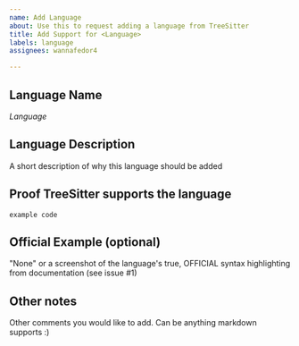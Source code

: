 ```yaml
---
name: Add Language
about: Use this to request adding a language from TreeSitter
title: Add Support for <Language>
labels: language
assignees: wannafedor4

---
```


## Language Name
*Language*

## Language Description
A short description of why this language should be added

## Proof TreeSitter supports the language
```yourlanguagetreesittername
example code
```

## Official Example (optional)
"None" or a screenshot of the language's true, OFFICIAL syntax highlighting from documentation (see issue #1)

## Other notes
Other comments you would like to add. Can be anything markdown supports :)
